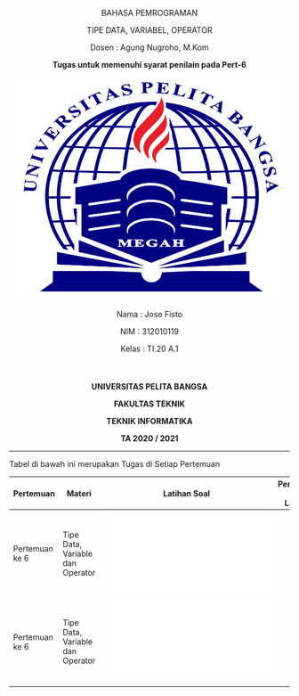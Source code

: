 <p align="center">
	BAHASA PEMROGRAMAN
</p>
<p align="center">
	TIPE DATA, VARIABEL, OPERATOR
</p>
<p align="center">
	Dosen : Agung Nugroho, M.Kom
</p>
<p align="center"> 
	<b>Tugas untuk memenuhi syarat penilain pada Pert-6</b>
</p>

<p align="center">
	<img src="Logo/logo.png" alt="UPB" width="500" height="400">
</p>

<p align="center">
                 Nama : Jose Fisto
</p>
<p align="center">
                 NIM : 312010119
</p>
<p align="center">
                 Kelas : TI.20 A.1
</p>

<p align="center">
	<img src="Logo/blank.png" width="20" height="20">
</p>

<p align="center">
	<b>UNIVERSITAS PELITA BANGSA</b>
</p>
<p align="center">
	<b>FAKULTAS TEKNIK</b>
</p>
<p align="center">
	<b>TEKNIK INFORMATIKA</b>
</p>
<p align="center">
	<b>TA 2020 / 2021</b>
</p>

---

Tabel di bawah ini merupakan Tugas di Setiap Pertemuan

| Pertemuan | Materi | Latihan Soal | Penjelasan Soal Latihan |
| --------- | ------ | ------------ | ----------------------- |
| Pertemuan ke 6 | Tipe Data, Variable dan Operator | ![](README.md)
| Pertemuan ke 6 | Tipe Data, Variable dan Operator | ![](README.md)